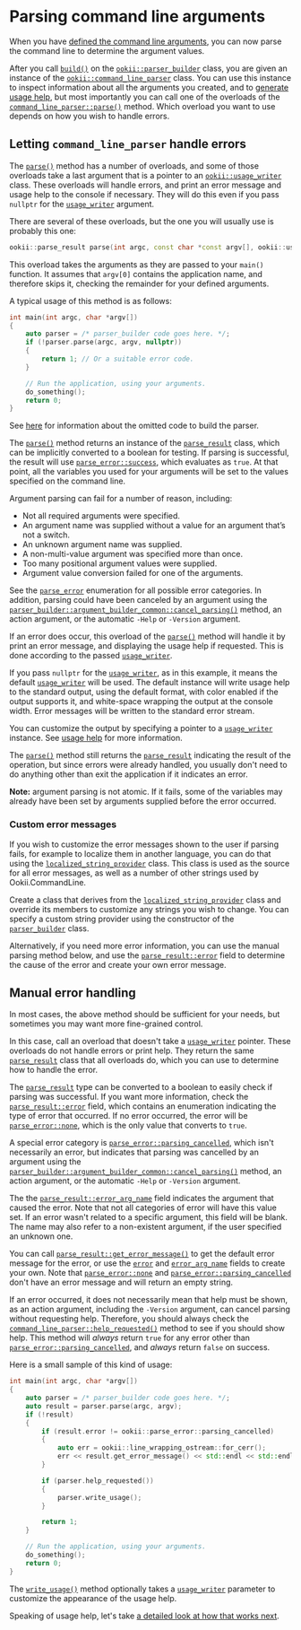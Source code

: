 # Parsing command line arguments

When you have [defined the command line arguments](DefiningArguments.md), you can now parse the
command line to determine the argument values.

After you call [`build()`][] on the [`ookii::parser_builder`][] class, you are given an instance of the
[`ookii::command_line_parser`][] class. You can use this instance to inspect information about all the
arguments you created, and to [generate usage help](UsageHelp.md), but most importantly you can
call one of the overloads of the [`command_line_parser::parse()`][command_line_parser::parse()_0] method. Which overload you want to
use depends on how you wish to handle errors.

## Letting `command_line_parser` handle errors

The [`parse()`][parse()_0] method has a number of overloads, and some of those overloads take a last argument
that is a pointer to an [`ookii::usage_writer`][] class. These overloads will handle errors, and print
an error message and usage help to the console if necessary. They will do this even if you pass
`nullptr` for the [`usage_writer`][] argument.

There are several of these overloads, but the one you will usually use is probably this one:

```c++
ookii::parse_result parse(int argc, const char *const argv[], ookii::usage_writer *writer);
```

This overload takes the arguments as they are passed to your `main()` function. It assumes that
`argv[0]` contains the application name, and therefore skips it, checking the remainder for your
defined arguments.

A typical usage of this method is as follows:

```c++
int main(int argc, char *argv[])
{
    auto parser = /* parser_builder code goes here. */;
    if (!parser.parse(argc, argv, nullptr))
    {
        return 1; // Or a suitable error code.
    }

    // Run the application, using your arguments.
    do_something();
    return 0;
}
```

See [here](DefiningArguments.md) for information about the omitted code to build the parser.

The [`parse()`][parse()_0] method returns an instance of the [`parse_result`][] class, which can be implicitly
converted to a boolean for testing. If parsing is successful, the result will use
[`parse_error::success`][], which evaluates as `true`. At that point, all the variables you used for
your arguments will be set to the values specified on the command line.

Argument parsing can fail for a number of reason, including:

- Not all required arguments were specified.
- An argument name was supplied without a value for an argument that’s not a switch.
- An unknown argument name was supplied.
- A non-multi-value argument was specified more than once.
- Too many positional argument values were supplied.
- Argument value conversion failed for one of the arguments.

See the [`parse_error`][] enumeration for all possible error categories. In addition, parsing could
have been canceled by an argument using the [`parser_builder::argument_builder_common::cancel_parsing()`][]
method, an action argument, or the automatic `-Help` or `-Version` argument.

If an error does occur, this overload of the [`parse()`][parse()_0] method will handle it by print an error
message, and displaying the usage help if requested. This is done according to the passed
[`usage_writer`][].

If you pass `nullptr` for the [`usage_writer`][], as in this example, it means the default
[`usage_writer`][] will be used. The default instance will write usage help to the standard output,
using the default format, with color enabled if the output supports it, and white-space wrapping the
output at the console width. Error messages will be written to the standard error stream.

You can customize the output by specifying a pointer to a [`usage_writer`][] instance. See
[usage help](UsageHelp.md) for more information.

The [`parse()`][parse()_0] method still returns the [`parse_result`][] indicating the result of the operation, but
since errors were already handled, you usually don't need to do anything other than exit the
application if it indicates an error.

**Note:** argument parsing is not atomic. If it fails, some of the variables may already have been
set by arguments supplied before the error occurred.

### Custom error messages

If you wish to customize the error messages shown to the user if parsing fails, for example to
localize them in another language, you can do that using the [`localized_string_provider`][] class.
This class is used as the source for all error messages, as well as a number of other strings used
by Ookii.CommandLine.

Create a class that derives from the [`localized_string_provider`][] class and override its members to
customize any strings you wish to change. You can specify a custom string provider using the
constructor of the [`parser_builder`][] class.

Alternatively, if you need more error information, you can use the manual parsing method below, and
use the [`parse_result::error`][] field to determine the cause of the error and create your own error
message.

## Manual error handling

In most cases, the above method should be sufficient for your needs, but sometimes you may want
more fine-grained control.

In this case, call an overload that doesn't take a [`usage_writer`][] pointer. These overloads do not
handle errors or print help. They return the same [`parse_result`][] class that all overloads do, which
you can use to determine how to handle the error.

The [`parse_result`][] type can be converted to a boolean to easily check if parsing was successful.
If you want more information, check the [`parse_result::error`][] field, which contains an enumeration
indicating the type of error that occurred. If no error occurred, the error will be
[`parse_error::none`][], which is the only value that converts to `true`.

A special error category is [`parse_error::parsing_cancelled`][], which isn't necessarily an error, but
indicates that parsing was cancelled by an argument using the
[`parser_builder::argument_builder_common::cancel_parsing()`][] method, an action argument, or the
automatic `-Help` or `-Version` argument.

The the [`parse_result::error_arg_name`][] field indicates the argument that caused the error. Note that
not all categories of error will have this value set. If an error wasn't related to a specific
argument, this field will be blank. The name may also refer to a non-existent argument, if the user
specified an unknown one.

You can call [`parse_result::get_error_message()`][] to get the default error message for the error,
or use the [`error`][error_0] and [`error_arg_name`][] fields to create your own. Note that [`parse_error::none`][]
and [`parse_error::parsing_cancelled`][] don't have an error message and will return an empty string.

If an error occurred, it does not necessarily mean that help must be shown, as an action argument,
including the `-Version` argument, can cancel parsing without requesting help. Therefore, you
should always check the [`command_line_parser::help_requested()`][command_line_parser::help_requested()_0] method to see if you should show
help. This method will _always_ return `true` for any error other than
[`parse_error::parsing_cancelled`][], and _always_ return `false` on success.

Here is a small sample of this kind of usage:

```c++
int main(int argc, char *argv[])
{
    auto parser = /* parser_builder code goes here. */;
    auto result = parser.parse(argc, argv);
    if (!result)
    {
        if (result.error != ookii::parse_error::parsing_cancelled)
        {
            auto err = ookii::line_wrapping_ostream::for_cerr();
            err << result.get_error_message() << std::endl << std::endl;
        }

        if (parser.help_requested())
        {
            parser.write_usage();
        }

        return 1;
    }

    // Run the application, using your arguments.
    do_something();
    return 0;
}
```

The [`write_usage()`][write_usage()_1] method optionally takes a [`usage_writer`][] parameter to customize the appearance
of the usage help.

Speaking of usage help, let's take [a detailed look at how that works next](UsageHelp.md).

[`build()`]: https://www.ookii.org/docs/commandline-cpp-2.0/classookii_1_1basic__parser__builder.html#af66361855468fde2eb545fbe1631e042
[`error_arg_name`]: https://www.ookii.org/docs/commandline-cpp-2.0/structookii_1_1parse__result.html#a741b2fc17a449ebfc15b262e16540a84
[`localized_string_provider`]: https://www.ookii.org/docs/commandline-cpp-2.0/classookii_1_1basic__localized__string__provider.html
[`ookii::command_line_parser`]: https://www.ookii.org/docs/commandline-cpp-2.0/classookii_1_1basic__command__line__parser.html
[`ookii::parser_builder`]: https://www.ookii.org/docs/commandline-cpp-2.0/classookii_1_1basic__parser__builder.html
[`ookii::usage_writer`]: https://www.ookii.org/docs/commandline-cpp-2.0/classookii_1_1basic__usage__writer.html
[`parse_error::none`]: https://www.ookii.org/docs/commandline-cpp-2.0/namespaceookii.html#afae8f4d80dbe46a2344bb46c522982ef
[`parse_error::parsing_cancelled`]: https://www.ookii.org/docs/commandline-cpp-2.0/namespaceookii.html#afae8f4d80dbe46a2344bb46c522982ef
[`parse_error::success`]: https://www.ookii.org/docs/commandline-cpp-2.0/namespaceookii.html#afae8f4d80dbe46a2344bb46c522982ef
[`parse_error`]: https://www.ookii.org/docs/commandline-cpp-2.0/namespaceookii.html#afae8f4d80dbe46a2344bb46c522982ef
[`parse_result::error_arg_name`]: https://www.ookii.org/docs/commandline-cpp-2.0/structookii_1_1parse__result.html#a741b2fc17a449ebfc15b262e16540a84
[`parse_result::error`]: https://www.ookii.org/docs/commandline-cpp-2.0/structookii_1_1parse__result.html#a53281013c6ddafd091ba2d2ebb3ae0c3
[`parse_result::get_error_message()`]: https://www.ookii.org/docs/commandline-cpp-2.0/structookii_1_1parse__result.html#ac600edb82cc6f15d78986c51bcf2580a
[`parse_result`]: https://www.ookii.org/docs/commandline-cpp-2.0/structookii_1_1parse__result.html
[`parser_builder::argument_builder_common::cancel_parsing()`]: https://www.ookii.org/docs/commandline-cpp-2.0/classookii_1_1basic__parser__builder_1_1argument__builder__common.html#a70953e9876bbede9132754595f76b6b3
[`parser_builder`]: https://www.ookii.org/docs/commandline-cpp-2.0/classookii_1_1basic__parser__builder.html
[`usage_writer`]: https://www.ookii.org/docs/commandline-cpp-2.0/classookii_1_1basic__usage__writer.html
[command_line_parser::help_requested()_0]: https://www.ookii.org/docs/commandline-cpp-2.0/classookii_1_1basic__command__line__parser.html#a862a8834b107797b31a9c58efe8c06ea
[command_line_parser::parse()_0]: https://www.ookii.org/docs/commandline-cpp-2.0/classookii_1_1basic__command__line__parser.html#ae0c7b9990c29f41343182ac3d9918af7
[error_0]: https://www.ookii.org/docs/commandline-cpp-2.0/structookii_1_1parse__result.html#a53281013c6ddafd091ba2d2ebb3ae0c3
[parse()_0]: https://www.ookii.org/docs/commandline-cpp-2.0/classookii_1_1basic__command__line__parser.html#ae0c7b9990c29f41343182ac3d9918af7
[write_usage()_1]: https://www.ookii.org/docs/commandline-cpp-2.0/classookii_1_1basic__command__line__parser.html#a033f6d86054133266aa4f9bf5d8fa68b
